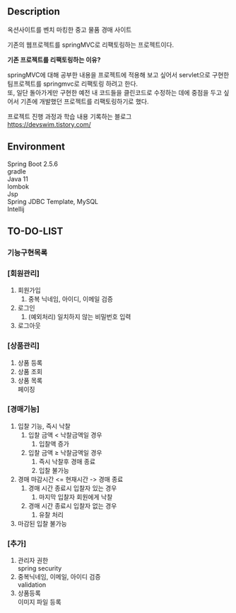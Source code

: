## Description <br>
옥션사이트를 벤치 마킹한 중고 물품 경매 사이트  

기존의 웹프로젝트를 springMVC로 리팩토링하는 프로젝트이다.  

**기존 프로젝트를 리팩토링하는 이유?**  

springMVC에 대해 공부한 내용을 프로젝트에 적용해 보고 싶어서 servlet으로 구현한 팀프로젝트를 springmvc로 리팩토링 하려고 한다.   
또, 일단 돌아가게만 구현한 예전 내 코드들을 클린코드로 수정하는 데에 중점을 두고 싶어서 기존에 개발했던 프로젝트를 리팩토링하기로 했다.  


프로젝트 진행 과정과 학습 내용 기록하는 블로그  
https://devswim.tistory.com/    


## Environment  

Spring Boot 2.5.6  
gradle  
Java 11   
lombok  
Jsp  
Spring JDBC Template, MySQL  
Intellij  

## TO-DO-LIST

### 기능구현목록  

### [회원관리]  

1. 회원가입    
    1. 중복 닉네임, 아이디, 이메일 검증  
2. 로그인     
    1. (예외처리) 일치하지 않는 비밀번호 입력   
3. 로그아웃    

### [상품관리]  

1. 상품 등록  
2. 상품 조회  
3. 상품 목록  
    페이징

    

### [경매기능]  

1. 입찰 기능, 즉시 낙찰    
    1. 입찰 금액 < 낙찰금액일 경우  
        1. 입찰액 증가    
    2. 입찰 금액 ≥ 낙찰금액일 경우  
        1. 즉시 낙찰후 경매 종료
        2. 입찰 불가능  
2. 경매 마감시간 <= 현재시간 -> 경매 종료  
    1. 경매 시간 종료시 입찰자 있는 경우  
        1. 마지막 입찰자 회원에게 낙찰  
    2. 경매 시간 종료시 입찰자 없는 경우  
        1. 유찰 처리  
3. 마감된 입찰 불가능  



### [추가]    
1. 관리자 권한  
    spring security  
2. 중복닉네임, 이메일, 아이디 검증    
    validation  
3. 상품등록  
    이미지 파일 등록  
